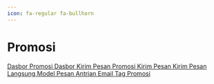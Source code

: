 ```yaml
---
icon: fa-regular fa-bullhorn
---
```


# Promosi

<div class="custom-card-container">
    <a href="./dasbor-promosi.md" class="custom-card">
        <i class="fa-regular fa-bullhorn"></i>
        <span>Dasbor Promosi</span>
    </a>
    <a href="./dasbor-kirim-pesan.md" class="custom-card">
        <i class="fa-regular fa-paper-plane"></i>
        <span>Dasbor Kirim Pesan</span>
    </a>
    <a href="./promosi.md" class="custom-card">
        <i class="fa-regular fa-bullhorn"></i>
        <span>Promosi</span>
    </a>
    <a href="./kirim-pesan.md" class="custom-card">
        <i class="fa-regular fa-paper-plane"></i>
        <span>Kirim Pesan</span>
    </a>
    <a href="./kirim-pesan-langsung.md" class="custom-card">
        <i class="fa-regular fa-paper-plane"></i>
        <span>Kirim Pesan Langsung</span>
    </a>
    <a href="./model-pesan.md" class="custom-card">
        <i class="fa-regular fa-file-alt"></i>
        <span>Model Pesan</span>
    </a>
    <a href="./antrian-email.md" class="custom-card">
        <i class="fa-regular fa-envelope"></i>
        <span>Antrian Email</span>
    </a>
    <a href="./tag-promosi.md" class="custom-card">
        <i class="fa-regular fa-tags"></i>
        <span>Tag Promosi</span>
    </a>
</div>